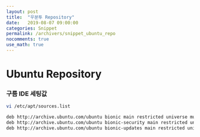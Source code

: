 ```yaml
---
layout: post
title:  "우분투 Repository"
date:   2019-08-07 09:00:00
categories: Snippet
permalink: /archivers/snippet_ubuntu_repo
nocomments: true
use_math: true 
---
```


# Ubuntu Repository 

### 구름 IDE 세팅값
<!--more-->

```bash
vi /etc/apt/sources.list
```


```bash
deb http://archive.ubuntu.com/ubuntu bionic main restricted universe multiverse
deb http://archive.ubuntu.com/ubuntu bionic-security main restricted universe multiverse
deb http://archive.ubuntu.com/ubuntu bionic-updates main restricted universe multiverse
```